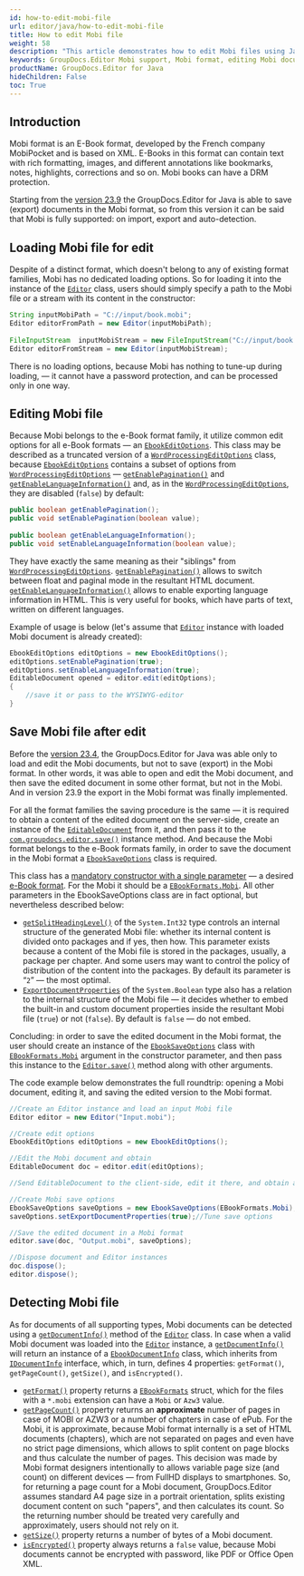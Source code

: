 ```yaml
---
id: how-to-edit-mobi-file
url: editor/java/how-to-edit-mobi-file
title: How to edit Mobi file
weight: 58
description: "This article demonstrates how to edit Mobi files using Java programming language."
keywords: GroupDocs.Editor Mobi support, Mobi format, editing Mobi documents
productName: GroupDocs.Editor for Java
hideChildren: False
toc: True
---
```

## Introduction

Mobi format is an E-Book format, developed by the French company MobiPocket and is based on XML. E-Books in this format can contain text with rich formatting, images, and different annotations like bookmarks, notes, highlights, corrections and so on. Mobi books can have a DRM protection.

Starting from the [version 23.9](https://docs.groupdocs.com/editor/java/groupdocs-editor-for-java-23-9-release-notes/) the GroupDocs.Editor for Java is able to save (export) documents in the Mobi format, so from this version it can be said that Mobi is fully supported: on import, export and auto-detection.

## Loading Mobi file for edit

Despite of a distinct format, which doesn't belong to any of existing format families, Mobi has no dedicated loading options. So for loading it into the instance of the [`Editor`](https://reference.groupdocs.com/editor/java/com.groupdocs.editor/editor/) class, users should simply specify a path to the Mobi file or a stream with its content in the constructor:

```java
String inputMobiPath = "C://input/book.mobi";
Editor editorFromPath = new Editor(inputMobiPath);
  
FileInputStream  inputMobiStream = new FileInputStream("C://input/book.mobi");
Editor editorFromStream = new Editor(inputMobiStream);
```

There is no loading options, because Mobi has nothing to tune-up during loading, — it cannot have a password protection, and can be processed only in one way.

## Editing Mobi file

Because Mobi belongs to the e-Book format family, it utilize common edit options for all e-Book formats — an [`EbookEditOptions`](https://reference.groupdocs.com/editor/java/com.groupdocs.editor.options/ebookeditoptions/). This class may be described as a truncated version of a [`WordProcessingEditOptions`](https://reference.groupdocs.com/editor/java/com.groupdocs.editor.options/wordprocessingeditoptions/) class, because [`EbookEditOptions`](https://reference.groupdocs.com/editor/java/com.groupdocs.editor.options/ebookeditoptions/) contains a subset of options from [`WordProcessingEditOptions`](https://reference.groupdocs.com/editor/java/com.groupdocs.editor.options/wordprocessingeditoptions/) — [`getEnablePagination()`](https://reference.groupdocs.com/editor/java/com.groupdocs.editor.options/ebookeditoptions/#getEnablePagination--) and [`getEnableLanguageInformation()`](https://reference.groupdocs.com/editor/java/com.groupdocs.editor.options/ebookeditoptions/#getEnableLanguageInformation--) and, as in the [`WordProcessingEditOptions`](https://reference.groupdocs.com/editor/java/com.groupdocs.editor.options/wordprocessingeditoptions/), they are disabled (`false`) by default:

```java
public boolean getEnablePagination();
public void setEnablePagination(boolean value);
  
public boolean getEnableLanguageInformation();
public void setEnableLanguageInformation(boolean value);
```

They have exactly the same meaning as their "siblings" from [`WordProcessingEditOptions`](https://reference.groupdocs.com/editor/java/com.groupdocs.editor.options/wordprocessingeditoptions/). [`getEnablePagination()`](https://reference.groupdocs.com/editor/java/com.groupdocs.editor.options/ebookeditoptions/#getEnablePagination--) allows to switch between float and paginal mode in the resultant HTML document. [`getEnableLanguageInformation()`](https://reference.groupdocs.com/editor/java/com.groupdocs.editor.options/ebookeditoptions/#getEnableLanguageInformation--) allows to enable exporting language information in HTML. This is very useful for books, which have parts of text, written on different languages.

Example of usage is below (let's assume that [`Editor`](https://reference.groupdocs.com/editor/java/com.groupdocs.editor/editor/) instance with loaded Mobi document is already created):

```java
EbookEditOptions editOptions = new EbookEditOptions();
editOptions.setEnablePagination(true);
editOptions.setEnableLanguageInformation(true);
EditableDocument opened = editor.edit(editOptions);
{
    //save it or pass to the WYSIWYG-editor
}
```

## Save Mobi file after edit

Before the [version 23.4](https://docs.groupdocs.com/editor/java/groupdocs-editor-for-java-23-9-release-notes/), the GroupDocs.Editor for Java was able only to load and edit the Mobi documents, but not to save (export) in the Mobi format. In other words, it was able to open and edit the Mobi document, and then save the edited document in some other format, but not in the Mobi. And in version 23.9 the export in the Mobi format was finally implemented.

For all the format families the saving procedure is the same — it is required to obtain a content of the edited document on the server-side, create an instance of the [`EditableDocument`](https://reference.groupdocs.com/editor/java/com.groupdocs.editor/editabledocument/) from it, and then pass it to the [`com.groupdocs.editor.save()`](https://reference.groupdocs.com/editor/java/com.groupdocs.editor/editor/#save-com.groupdocs.editor.EditableDocument-java.io.OutputStream-com.groupdocs.editor.options.ISaveOptions-) instance method. And because the Mobi format belongs to the e-Book formats family, in order to save the document in the Mobi format a [`EbookSaveOptions`](https://reference.groupdocs.com/editor/java/com.groupdocs.editor.options/ebooksaveoptions/) class is required.

This class has a [mandatory constructor with a single parameter](https://reference.groupdocs.com/editor/java/com.groupdocs.editor.options/ebooksaveoptions/) — a desired [e-Book format](https://reference.groupdocs.com/editor/java/com.groupdocs.editor.formats/ebookformats/). For the Mobi it should be a [`EBookFormats.Mobi`](https://reference.groupdocs.com/editor/java/com.groupdocs.editor.formats/ebookformats/#Mobi). All other parameters in the EbookSaveOptions class are in fact optional, but nevertheless described below:

- [`getSplitHeadingLevel()`](https://reference.groupdocs.com/editor/java/com.groupdocs.editor.options/ebooksaveoptions/#getSplitHeadingLevel--) of the `System.Int32` type controls an internal structure of the generated Mobi file: whether its internal content is divided onto packages and if yes, then how. This parameter exists because a content of the Mobi file is stored in the packages, usually, a package per chapter. And some users may want to control the policy of distribution of the content into the packages. By default its parameter is “`2`” — the most optimal.
- [`ExportDocumentProperties`](https://reference.groupdocs.com/editor/java/com.groupdocs.editor.options/ebooksaveoptions/#getExportDocumentProperties--) of the `System.Boolean` type also has a relation to the internal structure of the Mobi file — it decides whether to embed the built-in and custom document properties inside the resultant Mobi file (`true`) or not (`false`). By default is `false` — do not embed.

Concluding: in order to save the edited document in the Mobi format, the user should create an instance of the [`EbookSaveOptions`](https://reference.groupdocs.com/editor/java/com.groupdocs.editor.options/ebooksaveoptions/) class with [`EBookFormats.Mobi`](https://reference.groupdocs.com/editor/java/com.groupdocs.editor.formats/ebookformats/#Mobi) argument in the constructor parameter, and then pass this instance to the [`Editor.save()`](https://reference.groupdocs.com/editor/java/com.groupdocs.editor/editor/#save-com.groupdocs.editor.EditableDocument-java.io.OutputStream-com.groupdocs.editor.options.ISaveOptions-) method along with other arguments.

The code example below demonstrates the full roundtrip: opening a Mobi document, editing it, and saving the edited version to the Mobi format.

```java
//Create an Editor instance and load an input Mobi file
Editor editor = new Editor("Input.mobi");

//Create edit options
EbookEditOptions editOptions = new EbookEditOptions();

//Edit the Mobi document and obtain
EditableDocument doc = editor.edit(editOptions);

//Send EditableDocument to the client-side, edit it there, and obtain an edited version

//Create Mobi save options
EbookSaveOptions saveOptions = new EbookSaveOptions(EBookFormats.Mobi);
saveOptions.setExportDocumentProperties(true);//Tune save options

//Save the edited document in a Mobi format
editor.save(doc, "Output.mobi", saveOptions);

//Dispose document and Editor instances
doc.dispose();
editor.dispose();
```

## Detecting Mobi file

As for documents of all supporting types, Mobi documents can be detected using a [`getDocumentInfo()`](https://reference.groupdocs.com/editor/java/com.groupdocs.editor/editor/#getDocumentInfo-java.lang.String-) method of the [`Editor`](https://reference.groupdocs.com/editor/java/com.groupdocs.editor/editor/) class. In case when a valid Mobi document was loaded into the [`Editor`](https://reference.groupdocs.com/editor/java/com.groupdocs.editor/editor/) instance, a [`getDocumentInfo()`](https://reference.groupdocs.com/editor/java/com.groupdocs.editor/editor/#getDocumentInfo-java.lang.String-) will return an instance of a [`EbookDocumentInfo`](https://reference.groupdocs.com/editor/java/com.groupdocs.editor.metadata/ebookdocumentinfo/) class, which inherits from [`IDocumentInfo`](https://reference.groupdocs.com/editor/java/com.groupdocs.editor.metadata/idocumentinfo/) interface, which, in turn, defines 4 properties: `getFormat()`, `getPageCount()`, `getSize()`, and `isEncrypted()`.

- [`getFormat()`](https://reference.groupdocs.com/editor/java/com.groupdocs.editor.metadata/ebookdocumentinfo/#getFormat--) property returns a [`EBookFormats`](https://reference.groupdocs.com/editor/java/com.groupdocs.editor.formats/ebookformats/) struct, which for the files with a `*.mobi` extension can have a `Mobi` or `Azw3` value.
- [`getPageCount()`](https://reference.groupdocs.com/editor/java/com.groupdocs.editor.metadata/ebookdocumentinfo/#getPageCount--) property returns an **approximate** number of pages in case of MOBI or AZW3 or a number of chapters in case of ePub. For the Mobi, it is approximate, because Mobi format internally is a set of HTML documents (chapters), which are not separated on pages and even have no strict page dimensions, which allows to split content on page blocks and thus calculate the number of pages. This decision was made by Mobi format designers intentionally to allows variable page size (and count) on different devices — from FullHD displays to smartphones. So, for returning a page count for a Mobi document, GroupDocs.Editor assumes standard A4 page size in a portrait orientation, splits existing document content on such "papers", and then calculates its count. So the returning number should be treated very carefully and approximately, users should not rely on it.
- [`getSize()`](https://reference.groupdocs.com/editor/java/com.groupdocs.editor.metadata/ebookdocumentinfo/#getSize--) property returns a number of bytes of a Mobi document.
- [`isEncrypted()`](https://reference.groupdocs.com/editor/java/com.groupdocs.editor.metadata/ebookdocumentinfo/#isEncrypted--) property always returns a `false` value, because Mobi documents cannot be encrypted with password, like PDF or Office Open XML.
